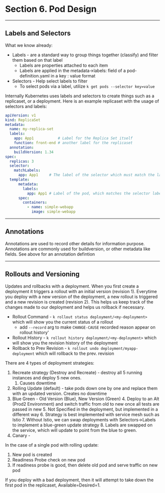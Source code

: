 # Section 6. Pod Design 

---

## Labels and Selectors
What we know already:
* Labels - are a standard way to group things together (classify) and filter them based on that label
  * Labels are properties attached to each item
  * Labels are applied in the metadata->labels: field of a pod-definition.yaml in a key : value format
* Selectors - Help select labels to filter
  * To select pods via a label, utilize `k get pods --selector key=value`

Internally Kubernetes uses labels and selectors to create things such as a replicaset, or a deployment. 
Here is an example replicaset with the usage of selectors and labels:
```yaml
apiVersion: v1
kind: ReplicaSet
metadata:
  name: my-replica-set
  labels:
    app: App1           # Label for the Replica Set itself
    function: front-end # another label for the replicaset 
  annotation:
    buildVersion: 1.34
spec:
  replicas: 3
  selector:
    matchLabels:
      app: App1     # The label of the selector which must match the label of the pods 
  template:
      metadata:
        labels:
          app: App1 # Label of the pod, which matches the selector label, This is how the connection is made from pod <-> replicaset
      spec:
        containers:
          - name: simple-webapp
            image: simple-webapp
```
---
## Annotations
Annotations are used to record other details for information purpose. 
Annotations are commonly used for buildversion, or other metadata like fields. See above for an annotation defintion

---

## Rollouts and Versioning 
Updates and rollbacks with a deployment. When you first create a deployment it triggers a rollout with an initial version (revision 1).
Everytime you deploy with a new version of the deployment, a new rollout is triggered and a new revision is created (revision 2). 
This helps us keep track of the changes made to our deployment and helps us rollback if necessary.

* Rollout Command - `k rollout status deployment/<my-deployment>` which will show you the current status of a rollout 
  * add `--record` arg to make `CHANGE-CAUSE` recorded reason appear on rollout history'
* Rollout History - `k rollout history deployment/<my-deployment>` which will show you the revision history of the deployment 
* Rollback to Prev Revision - `k rollout undo deployment/myapp-deployment` which will rollback to the prev. revision

There are 4 types of deployment strategies:
1. Recreate strategy (Destroy and Recreate) - destroy all 5 running instances and deploy 5 new ones. 
   1. Causes downtime
2. Rolling Update (default) - take pods down one by one and replace them with an updated version. Creates no downtime
3. Blue Green - Old Version (Blue), New Version (Green)
   4. Deploy to an Alt (Prod2 Environment) and switch traffic from old to new once all tests are passed in new
   5. Not Specified in the deployment, but implemented in a different way 
   6. Strategy is best implemented with service mesh such as Istio 
   7. Without Istio, we can swap deployments with Selectors->Labels to implement a blue-green update strategy
      8. Labels are swapped on the service, which will update to point from the blue to green. 
4. Canary - 

In the case of a single pod with rolling update:
1. New pod is created 
2. Readiness Probe check on new pod
3. If readiness probe is good, then delete old pod and serve traffic on new pod

If you deploy with a bad deployment, then it will attempt to take down the first pod in the replicaset, Available=Desired=1. 

